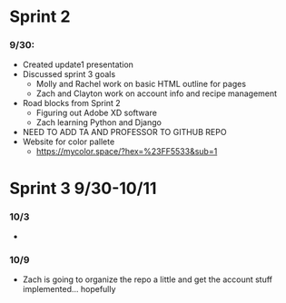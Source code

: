 # Sprint 2 

### 9/30:
-	Created update1 presentation
-	Discussed sprint 3 goals
    -	Molly and Rachel work on basic HTML outline for pages
    -	Zach and Clayton work on account info and recipe management
-	Road blocks from Sprint 2
    -	Figuring out Adobe XD software
    -	Zach learning Python and Django 
-	NEED TO ADD TA AND PROFESSOR TO GITHUB REPO
-	Website for color pallete 
    -	https://mycolor.space/?hex=%23FF5533&sub=1 

# Sprint 3 9/30-10/11

### 10/3
- 

### 10/9
- Zach is going to organize the repo a little and get the account stuff implemented... hopefully
